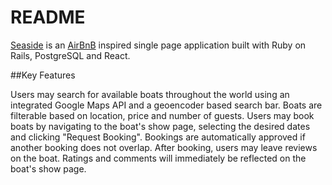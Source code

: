 # README

[Seaside](http://seaside.bryanfowler.io) is an [AirBnB](https://www.airbnb.com/) inspired single page application built with Ruby on Rails, PostgreSQL and React. 

##Key Features

Users may search for available boats throughout the world using an integrated Google Maps API and a geoencoder based search bar. Boats are filterable based on location, price and number of guests. Users may book boats by navigating to the boat's show page, selecting the desired dates and clicking "Request Booking". Bookings are automatically approved if another booking does not overlap. After booking, users may leave reviews on the boat. Ratings and comments will immediately be reflected on the boat's show page.
